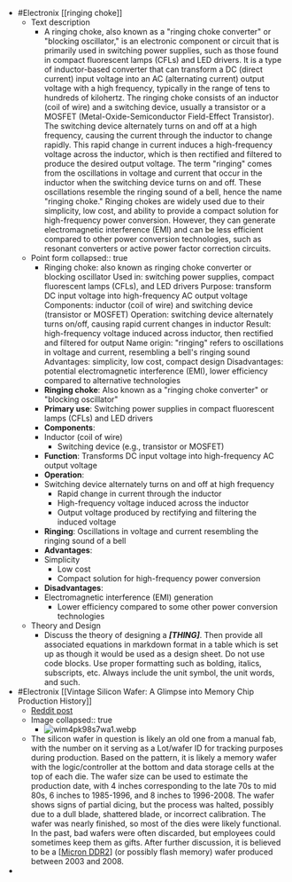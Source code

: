 - #Electronix [[ringing choke]]
	- Text description
		- A ringing choke, also known as a "ringing choke converter" or "blocking oscillator," is an electronic component or circuit that is primarily used in switching power supplies, such as those found in compact fluorescent lamps (CFLs) and LED drivers. It is a type of inductor-based converter that can transform a DC (direct current) input voltage into an AC (alternating current) output voltage with a high frequency, typically in the range of tens to hundreds of kilohertz.
		  The ringing choke consists of an inductor (coil of wire) and a switching device, usually a transistor or a MOSFET (Metal-Oxide-Semiconductor Field-Effect Transistor). The switching device alternately turns on and off at a high frequency, causing the current through the inductor to change rapidly. This rapid change in current induces a high-frequency voltage across the inductor, which is then rectified and filtered to produce the desired output voltage.
		  The term "ringing" comes from the oscillations in voltage and current that occur in the inductor when the switching device turns on and off. These oscillations resemble the ringing sound of a bell, hence the name "ringing choke."
		  Ringing chokes are widely used due to their simplicity, low cost, and ability to provide a compact solution for high-frequency power conversion. However, they can generate electromagnetic interference (EMI) and can be less efficient compared to other power conversion technologies, such as resonant converters or active power factor correction circuits.
	- Point form
	  collapsed:: true
		- Ringing choke: also known as ringing choke converter or blocking oscillator
		      Used in: switching power supplies, compact fluorescent lamps (CFLs), and LED drivers
		      Purpose: transform DC input voltage into high-frequency AC output voltage
		      Components: inductor (coil of wire) and switching device (transistor or MOSFET)
		      Operation: switching device alternately turns on/off, causing rapid current changes in inductor
		      Result: high-frequency voltage induced across inductor, then rectified and filtered for output
		      Name origin: "ringing" refers to oscillations in voltage and current, resembling a bell's ringing sound
		      Advantages: simplicity, low cost, compact design
		      Disadvantages: potential electromagnetic interference (EMI), lower efficiency compared to alternative technologies
		- **Ringing choke**: Also known as a "ringing choke converter" or "blocking oscillator"
		- **Primary use**: Switching power supplies in compact fluorescent lamps (CFLs) and LED drivers
		- **Components**:
		- Inductor (coil of wire)
			- Switching device (e.g., transistor or MOSFET)
		- **Function**: Transforms DC input voltage into high-frequency AC output voltage
		- **Operation**:
		- Switching device alternately turns on and off at high frequency
			- Rapid change in current through the inductor
			- High-frequency voltage induced across the inductor
			- Output voltage produced by rectifying and filtering the induced voltage
		- **Ringing**: Oscillations in voltage and current resembling the ringing sound of a bell
		- **Advantages**:
		- Simplicity
			- Low cost
			- Compact solution for high-frequency power conversion
		- **Disadvantages**:
		- Electromagnetic interference (EMI) generation
			- Lower efficiency compared to some other power conversion technologies
	- Theory and Design
		- Discuss the theory of designing a ***[THING]***. Then provide all associated equations in markdown format in a table which is set up as though it would be used as a design sheet. Do not use code blocks. Use proper formatting such as bolding, italics, subscripts, etc. Always include the unit symbol, the unit words, and such.
- #Electronix [[Vintage Silicon Wafer: A Glimpse into Memory Chip Production History]]
	- [Reddit post](https://www.reddit.com/r/AskElectronics/comments/12zemj9/i_have_a_silicon_wafer_i_found_while_unpacking/)
	- Image
	  collapsed:: true
		- ![wim4pk98s7wa1.webp](../assets/wim4pk98s7wa1_1682560472581_0.webp)
	- The silicon wafer in question is likely an old one from a manual fab, with the number on it serving as a Lot/wafer ID for tracking purposes during production. Based on the pattern, it is likely a memory wafer with the logic/controller at the bottom and data storage cells at the top of each die. The wafer size can be used to estimate the production date, with 4 inches corresponding to the late 70s to mid 80s, 6 inches to 1985-1996, and 8 inches to 1996-2008.
	  The wafer shows signs of partial dicing, but the process was halted, possibly due to a dull blade, shattered blade, or incorrect calibration. The wafer was nearly finished, so most of the dies were likely functional. In the past, bad wafers were often discarded, but employees could sometimes keep them as gifts.
	  After further discussion, it is believed to be a [[Micron DDR2]] (or possibly flash memory) wafer produced between 2003 and 2008.
-

[//begin]: # "Autogenerated link references for markdown compatibility"
[Micron DDR2]: <../pages-ls/Micron DDR2> "Micron DDR2"
[//end]: # "Autogenerated link references"